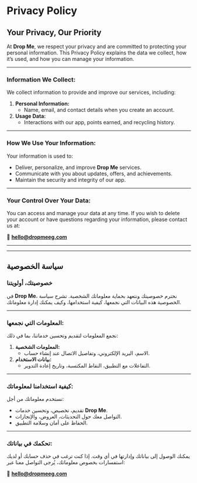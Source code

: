 

# Privacy Policy

## Your Privacy, Our Priority

At **Drop Me**, we respect your privacy and are committed to protecting your personal information. This Privacy Policy explains the data we collect, how it’s used, and how you can manage your information.

---

### **Information We Collect:**
We collect information to provide and improve our services, including:

1. **Personal Information:**  
   - Name, email, and contact details when you create an account.
2. **Usage Data:**  
   - Interactions with our app, points earned, and recycling history.

---

### **How We Use Your Information:**
Your information is used to:

- Deliver, personalize, and improve **Drop Me** services.
- Communicate with you about updates, offers, and achievements.
- Maintain the security and integrity of our app.

---

### **Your Control Over Your Data:**
You can access and manage your data at any time. If you wish to delete your account or have questions regarding your information, please contact us at:

📧 **hello@dropmeeg.com**

---

---

## سياسة الخصوصية

### خصوصيتك، أولويتنا

في **Drop Me**، نحترم خصوصيتك ونتعهد بحماية معلوماتك الشخصية. تشرح سياسة الخصوصية هذه البيانات التي نجمعها، كيفية استخدامها، وكيف يمكنك إدارة معلوماتك.

---

### **المعلومات التي نجمعها:**
نجمع المعلومات لتقديم وتحسين خدماتنا، بما في ذلك:

1. **المعلومات الشخصية:**  
   - الاسم، البريد الإلكتروني، وتفاصيل الاتصال عند إنشاء حساب.
2. **بيانات الاستخدام:**  
   - التفاعلات مع التطبيق، النقاط المكتسبة، وتاريخ إعادة التدوير.

---

### **كيفية استخدامنا لمعلوماتك:**
نستخدم معلوماتك من أجل:

- تقديم، تخصيص، وتحسين خدمات **Drop Me**.
- التواصل معك حول التحديثات، العروض، والإنجازات.
- الحفاظ على أمان وسلامة التطبيق.

---

### **تحكمك في بياناتك:**
يمكنك الوصول إلى بياناتك وإدارتها في أي وقت. إذا كنت ترغب في حذف حسابك أو لديك استفسارات بخصوص معلوماتك، يُرجى التواصل معنا عبر:

📧 **hello@dropmeeg.com**

